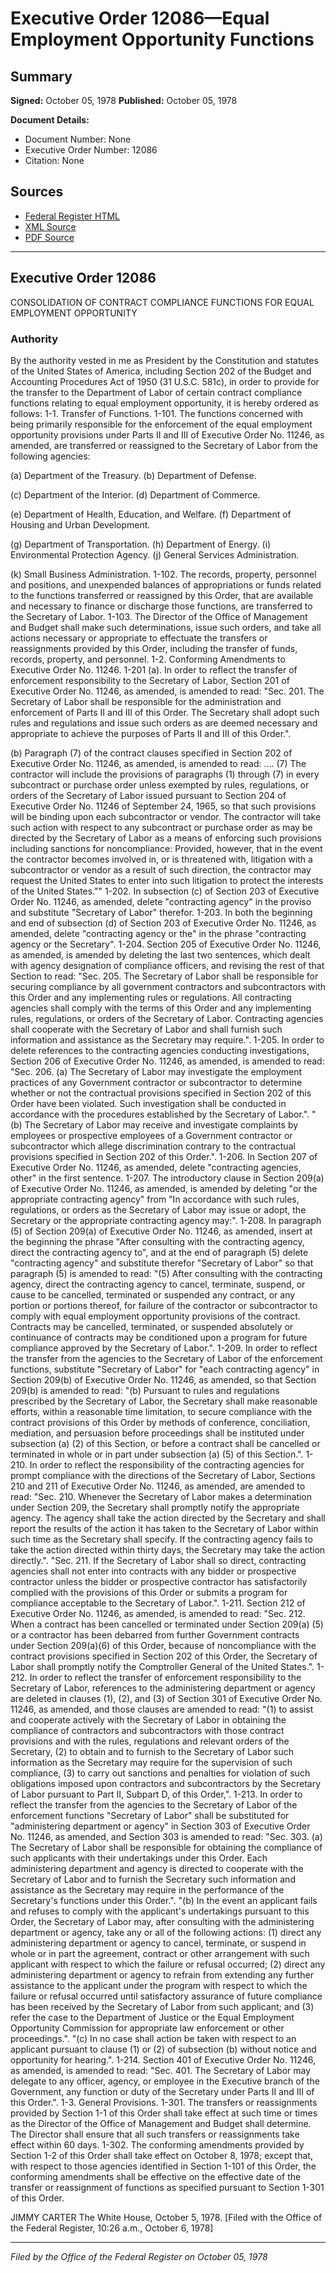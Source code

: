 # Executive Order 12086—Equal Employment Opportunity Functions

## Summary

**Signed:** October 05, 1978
**Published:** October 05, 1978

**Document Details:**
- Document Number: None
- Executive Order Number: 12086
- Citation: None

## Sources
- [Federal Register HTML](https://www.presidency.ucsb.edu/documents/executive-order-12086-equal-employment-opportunity-functions)
- [XML Source](None)
- [PDF Source](None)

---

## Executive Order 12086

CONSOLIDATION OF CONTRACT COMPLIANCE FUNCTIONS FOR EQUAL EMPLOYMENT OPPORTUNITY
### Authority

By the authority vested in me as President by the Constitution and statutes of the United States of America, including Section 202 of the Budget and Accounting Procedures Act of 1950 (31 U.S.C. 581c), in order to provide for the transfer to the Department of Labor of certain contract compliance functions relating to equal employment opportunity, it is hereby ordered as follows:
1-1. Transfer of Functions.
1-101. The functions concerned with being primarily responsible for the enforcement of the equal employment opportunity provisions under Parts II and III of Executive Order No. 11246, as amended, are transferred or reassigned to the Secretary of Labor from the following agencies:

(a) Department of the Treasury.
(b) Department of Defense.

(c) Department of the Interior.
(d) Department of Commerce.

(e) Department of Health, Education, and Welfare.
(f) Department of Housing and Urban Development.

(g) Department of Transportation.
(h) Department of Energy.
    (i) Environmental Protection Agency.
(j) General Services Administration.

(k) Small Business Administration.
1-102. The records, property, personnel and positions, and unexpended balances of appropriations or funds related to the functions transferred or reassigned by this Order, that are available and necessary to finance or discharge those functions, are transferred to the Secretary of Labor.
1-103. The Director of the Office of Management and Budget shall make such determinations, issue such orders, and take all actions necessary or appropriate to effectuate the transfers or reassignments provided by this Order, including the transfer of funds, records, property, and personnel.
1-2. Conforming Amendments to Executive Order No. 11246.
1-201 (a). In order to reflect the transfer of enforcement responsibility to the Secretary of Labor, Section 201 of Executive Order No. 11246, as amended, is amended to read:
"Sec. 201. The Secretary of Labor shall be responsible for the administration and enforcement of Parts II and III of this Order. The Secretary shall adopt such rules and regulations and issue such orders as are deemed necessary and appropriate to achieve the purposes of Parts II and III of this Order.".

(b) Paragraph (7) of the contract clauses specified in Section 202 of Executive Order No. 11246, as amended, is amended to read:
.... (7) The contractor will include the provisions of paragraphs (1) through (7) in every subcontract or purchase order unless exempted by rules, regulations, or orders of the Secretary of Labor issued pursuant to Section 204 of Executive Order No. 11246 of September 24, 1965, so that such provisions will be binding upon each subcontractor or vendor. The contractor will take such action with respect to any subcontract or purchase order as may be directed by the Secretary of Labor as a means of enforcing such provisions including sanctions for noncompliance: Provided, however, that in the event the contractor becomes involved in, or is threatened with, litigation with a subcontractor or vendor as a result of such direction, the contractor may request the United States to enter into such litigation to protect the interests of the United States.""
1-202. In subsection (c) of Section 203 of Executive Order No. 11246, as amended, delete "contracting agency" in the proviso and substitute "Secretary of Labor" therefor.
1-203. In both the beginning and end of subsection (d) of Section 203 of Executive Order No. 11246, as amended, delete "contracting agency or the" in the phrase "contracting agency or the Secretary".
1-204. Section 205 of Executive Order No. 11246, as amended, is amended by deleting the last two sentences, which dealt with agency designation of compliance officers, and revising the rest of that Section to read:
"Sec. 205. The Secretary of Labor shall be responsible for securing compliance by all government contractors and subcontractors with this Order and any implementing rules or regulations. All contracting agencies shall comply with the terms of this Order and any implementing rules, regulations, or orders of the Secretary of Labor. Contracting agencies shall cooperate with the Secretary of Labor and shall furnish such information and assistance as the Secretary may require.".
1-205. In order to delete references to the contracting agencies conducting investigations, Section 206 of Executive Order No. 11246, as amended, is amended to read:
"Sec. 206. (a) The Secretary of Labor may investigate the employment practices of any Government contractor or subcontractor to determine whether or not the contractual provisions specified in Section 202 of this Order have been violated. Such investigation shall be conducted in accordance with the procedures established by the Secretary of Labor.".
"(b) The Secretary of Labor may receive and investigate complaints by employees or prospective employees of a Government contractor or subcontractor which allege discrimination contrary to the contractual provisions specified in Section 202 of this Order.".
1-206. In Section 207 of Executive Order No. 11246, as amended, delete "contracting agencies, other" in the first sentence.
1-207. The introductory clause in Section 209(a) of Executive Order No. 11246, as amended, is amended by deleting "or the appropriate contracting agency" from "In accordance with such rules, regulations, or orders as the Secretary of Labor may issue or adopt, the Secretary or the appropriate contracting agency may:".
1-208. In paragraph (5) of Section 209(a) of Executive Order No. 11246, as amended, insert at the beginning the phrase "After consulting with the contracting agency, direct the contracting agency to", and at the end of paragraph (5) delete "contracting agency" and substitute therefor "Secretary of Labor" so that paragraph (5) is amended to read:
"(5) After consulting with the contracting agency, direct the contracting agency to cancel, terminate, suspend, or cause to be cancelled, terminated or suspended any contract, or any portion or portions thereof, for failure of the contractor or subcontractor to comply with equal employment opportunity provisions of the contract. Contracts may be cancelled, terminated, or suspended absolutely or continuance of contracts may be conditioned upon a program for future compliance approved by the Secretary of Labor.".
1-209. In order to reflect the transfer from the agencies to the Secretary of Labor of the enforcement functions, substitute "Secretary of Labor" for "each contracting agency" in Section 209(b) of Executive Order No. 11246, as amended, so that Section 209(b) is amended to read:
"(b) Pursuant to rules and regulations prescribed by the Secretary of Labor, the Secretary shall make reasonable efforts, within a reasonable time limitation, to secure compliance with the contract provisions of this Order by methods of conference, conciliation, mediation, and persuasion before proceedings shall be instituted under subsection (a) (2) of this Section, or before a contract shall be cancelled or terminated in whole or in part under subsection (a) (5) of this Section.".
1-210. In order to reflect the responsibility of the contracting agencies for prompt compliance with the directions of the Secretary of Labor, Sections 210 and 211 of Executive Order No. 11246, as amended, are amended to read:
"Sec. 210. Whenever the Secretary of Labor makes a determination under Section 209, the Secretary shall promptly notify the appropriate agency. The agency shall take the action directed by the Secretary and shall report the results of the action it has taken to the Secretary of Labor within such time as the Secretary shall specify. If the contracting agency fails to take the action directed within thirty days, the Secretary may take the action directly.".
"Sec. 211. If the Secretary of Labor shall so direct, contracting agencies shall not enter into contracts with any bidder or prospective contractor unless the bidder or prospective contractor has satisfactorily complied with the provisions of this Order or submits a program for compliance acceptable to the Secretary of Labor.".
1-211. Section 212 of Executive Order No. 11246, as amended, is amended to read:
"Sec. 212. When a contract has been cancelled or terminated under Section 209(a) (5) or a contractor has been debarred from further Government contracts under Section 209(a)(6) of this Order, because of noncompliance with the contract provisions specified in Section 202 of this Order, the Secretary of Labor shall promptly notify the Comptroller General of the United States.".
1-212. In order to reflect the transfer of enforcement responsibility to the Secretary of Labor, references to the administering department or agency are deleted in clauses (1), (2), and (3) of Section 301 of Executive Order No. 11246, as amended, and those clauses are amended to read:
"(1) to assist and cooperate actively with the Secretary of Labor in obtaining the compliance of contractors and subcontractors with those contract provisions and with the rules, regulations and relevant orders of the Secretary, (2) to obtain and to furnish to the Secretary of Labor such information as the Secretary may require for the supervision of such compliance, (3) to carry out sanctions and penalties for violation of such obligations imposed upon contractors and subcontractors by the Secretary of Labor pursuant to Part II, Subpart D, of this Order,".
1-213. In order to reflect the transfer from the agencies to the Secretary of Labor of the enforcement functions "Secretary of Labor" shall be substituted for "administering department or agency" in Section 303 of Executive Order No. 11246, as amended, and Section 303 is amended to read:
"Sec. 303. (a) The Secretary of Labor shall be responsible for obtaining the compliance of such applicants with their undertakings under this Order. Each administering department and agency is directed to cooperate with the Secretary of Labor and to furnish the Secretary such information and assistance as the Secretary may require in the performance of the Secretary's functions under this Order.".
"(b) In the event an applicant fails and refuses to comply with the applicant's undertakings pursuant to this Order, the Secretary of Labor may, after consulting with the administering department or agency, take any or all of the following actions: (1) direct any administering department or agency to cancel, terminate, or suspend in whole or in part the agreement, contract or other arrangement with such applicant with respect to which the failure or refusal occurred; (2) direct any administering department or agency to refrain from extending any further assistance to the applicant under the program with respect to which the failure or refusal occurred until satisfactory assurance of future compliance has been received by the Secretary of Labor from such applicant; and (3) refer the case to the Department of Justice or the Equal Employment Opportunity Commission for appropriate law enforcement or other proceedings.".
"(c) In no case shall action be taken with respect to an applicant pursuant to clause (1) or (2) of subsection (b) without notice and opportunity for hearing.".
1-214. Section 401 of Executive Order No. 11246, as amended, is amended to read:
"Sec. 401. The Secretary of Labor may delegate to any officer, agency, or employee in the Executive branch of the Government, any function or duty of the Secretary under Parts II and III of this Order.".
1-3. General Provisions.
1-301. The transfers or reassignments provided by Section 1-1 of this Order shall take effect at such time or times as the Director of the Office of Management and Budget shall determine. The Director shall ensure that all such transfers or reassignments take effect within 60 days.
1-302. The conforming amendments provided by Section 1-2 of this Order shall take effect on October 8, 1978; except that, with respect to those agencies identified in Section 1-101 of this Order, the conforming amendments shall be effective on the effective date of the transfer or reassignment of functions as specified pursuant to Section 1-301 of this Order.

JIMMY CARTER
The White House,
October 5, 1978.
[Filed with the Office of the Federal Register, 10:26 a.m., October 6, 1978]

---

*Filed by the Office of the Federal Register on October 05, 1978*
